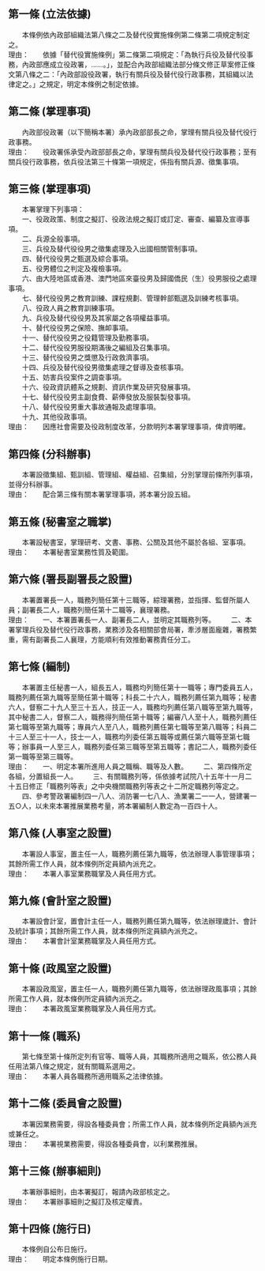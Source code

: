 第一條 (立法依據)
-----------------
　　本條例依內政部組織法第八條之二及替代役實施條例第二條第二項規定制定之。  
理由：　　依據「替代役實施條例」第二條第二項規定：「為執行兵役及替代役事務，內政部應成立役政署，……。」，並配合內政部組織法部分條文修正草案修正條文第八條之二：「內政部設役政署，執行有關兵役及替代役行政事務，其組織以法律定之。」之規定，明定本條例之制定依據。

第二條 (掌理事項)
-----------------
　　內政部役政署（以下簡稱本署）承內政部部長之命，掌理有關兵役及替代役行政事務。  
理由：　　役政署係承受內政部部長之命，掌理有關兵役及替代役行政事務；至有關兵役行政事務，依兵役法第三十條第一項規定，係指有關兵源、徵集事項。

第三條 (掌理事項)
-----------------
　　本署掌理下列事項：  
　　一、役政政策、制度之擬訂、役政法規之擬訂或訂定、審查、編纂及宣導事項。  
　　二、兵源全般事項。  
　　三、兵役及替代役役男之徵集處理及入出國相關管制事項。  
　　四、替代役役男之甄選及綜合事項。  
　　五、役男體位之判定及複檢事項。  
　　六、由大陸地區或香港、澳門地區來臺役男及歸國僑民（生）役男服役之處理事項。  
　　七、替代役役男之教育訓練、課程規劃、管理幹部甄選及訓練考核事項。  
　　八、役政人員之教育訓練事項。  
　　九、兵役及替代役役男及其家屬之各項權益事項。  
　　十、替代役役男之保險、撫卹事項。  
　　十一、替代役役男之役籍管理及勤務事項。  
　　十二、替代役役男服役期滿後之編組及召集事項。  
　　十三、替代役役男之獎懲及行政救濟事項。  
　　十四、兵役及替代役役男徵集處理之督導及查核事項。  
　　十五、妨害兵役案件之調查事項。  
　　十六、役政資訊體系之規劃、資訊作業及研究發展事項。  
　　十七、替代役役男主副食費、薪俸發放及服裝製發事項。  
　　十八、替代役役男重大事故通報及處理事項。  
　　十九、其他役政事項。  
理由：　　因應社會需要及役政制度改革，分款明列本署掌理事項，俾資明確。

第四條 (分科辦事)
-----------------
　　本署設徵集組、甄訓組、管理組、權益組、召集組，分別掌理前條所列事項，並得分科辦事。  
理由：　　配合第三條有關本署掌理事項，將本署分設五組。

第五條 (秘書室之職掌)
---------------------
　　本署設秘書室，掌理研考、文書、事務、公關及其他不屬於各組、室事項。  
理由：　　本署秘書室業務性質及範圍。

第六條 (署長副署長之設置)
-------------------------
　　本署置署長一人，職務列簡任第十三職等，綜理署務，並指揮、監督所屬人員；副署長二人，職務列簡任第十二職等，襄理署務。  
理由：　　一、本署置署長一人、副署長二人，並明定其職務列等。
　　二、本署掌理兵役及替代役行政事務，業務涉及各相關部會局署，牽涉層面龐雜，署務繁重，需有副署長二人襄理，方能順利有效推動署務責任分工。

第七條 (編制)
-------------
　　本署置主任秘書一人，組長五人，職務均列簡任第十一職等；專門委員五人，職務列薦任第九職等至簡任第十職等；科長二十六人，職務列薦任第九職等；秘書六人，督察二十九人至三十五人，技正一人，職務均列薦任第八職等至第九職等，其中秘書二人，督察二人，職務得列簡任第十職等；編審八人至十人，職務列薦任第七職等至第九職等；專員六人至八人，職務列薦任第七職等至第八職等；科員二十三人至三十一人，技士一人，職務均列委任第五職等或薦任第六職等至第七職等；辦事員一人至三人，職務列委任第三職等至第五職等；書記二人，職務列委任第一職等至第三職等。  
理由：　　一、明定本署所進用人員之職稱、職等及人數。
　　二、第四條所定各組，分置組長一人。
　　三、有關職務列等，係依據考試院八十五年十一月二十五日修正「職務列等表」之中央機關職務列等表之十二所定職務列等定之。
　　四、參考警政署編制四一八人、消防署一七八人、漁業署二一一人，營建署一五○人，以未來本署推展業務考量，將本署編制人數定為一百四十人。

第八條 (人事室之設置)
---------------------
　　本署設人事室，置主任一人，職務列薦任第九職等，依法辦理人事管理事項；其餘所需工作人員，就本條例所定員額內派充之。  
理由：　　本署人事室業務職掌及人員任用方式。

第九條 (會計室之設置)
---------------------
　　本署設會計室，置會計主任一人，職務列薦任第九職等，依法辦理歲計、會計及統計事項；其餘所需工作人員，就本條例所定員額內派充之。  
理由：　　本署會計室業務職掌及人員任用方式。

第十條 (政風室之設置)
---------------------
　　本署設政風室，置主任一人，職務列薦任第九職等，依法辦理政風事項；其餘所需工作人員，就本條例所定員額內派充之。  
理由：　　本署政風室業務職掌及人員任用方式。

第十一條 (職系)
---------------
　　第七條至第十條所定列有官等、職等人員，其職務所適用之職系，依公務人員任用法第八條之規定，就有關職系選用之。  
理由：　　本署人員各職務所適用職系之法律依據。

第十二條 (委員會之設置)
-----------------------
　　本署因業務需要，得設各種委員會；所需工作人員，就本條例所定員額內派充或兼任之。  
理由：　　本署視業務需要，得設各種委員會，以利業務推展。

第十三條 (辦事細則)
-------------------
　　本署辦事細則，由本署擬訂，報請內政部核定之。  
理由：　　本署辦事細則之擬訂及核定權責。

第十四條 (施行日)
-----------------
　　本條例自公布日施行。  
理由：　　明定本條例施行日期。